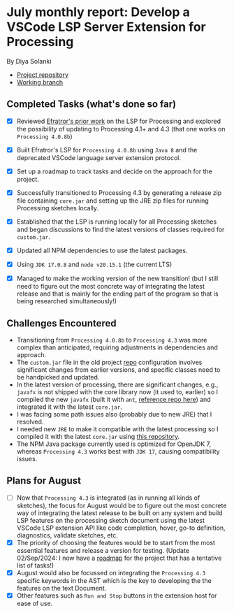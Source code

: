 # July monthly report: Develop a VSCode LSP Server Extension for Processing
By Diya Solanki

- [Project repository](https://github.com/diyaayay/processing-language-server-extension/)
- [Working branch](https://github.com/diyaayay/processing-language-server-extension/blob/main)


## Completed Tasks (what's done so far)

- [x] Reviewed [Efratror's prior work](https://github.com/efratror/LS4P) on the LSP for Processing and explored the possibility of updating to Processing 4.1+ and 4.3 (that one works on `Processing 4.0.8b`)
- [x] Built Efratror's LSP for `Processing 4.0.8b` using `Java 8` and the deprecated VSCode language server extension protocol.
- [x] Set up a roadmap to track tasks and decide on the approach for the project.
- [x] Successfully transitioned to Processing 4.3 by generating a release zip file containing `core.jar` and setting up the JRE zip files for running Processing sketches locally.
- [x] Established that the LSP is running locally for all Processing sketches and began discussions to find the latest versions of classes required for `custom.jar`.
- [x] Updated all NPM dependencies to use the latest packages.
- [x] Using `JDK 17.0.8` and `node v20.15.1` (the current LTS)
- [x] Managed to make the working version of the new transition! (but I still need to figure out the most concrete way of integrating the latest release and that is mainly for the ending part of the program so that is being researched simultaneously!)


## Challenges Encountered

- Transitioning from `Processing 4.0.8b` to `Processing 4.3` was more complex than anticipated, requiring adjustments in dependencies and approach.
- The `custom.jar` file in the old project [repo](https://github.com/efratror/LS4P) configuration involves significant changes from earlier versions, and specific classes need to be handpicked and updated.
- In the latest version of processing, there are significant changes, e.g., `javafx` is not shipped with the core library now (it used to, earlier) so I compiled the new `javafx` (built it with `ant`, [reference repo here](https://github.com/processing/processing4-javafx/releases)) and integrated it with the latest `core.jar`.
- I was facing some path issues also (probably due to new JRE) that I resolved.
- I needed new `JRE` to make it compatible with the latest processing so I compiled it with the latest `core.jar` using [this repository](https://github.com/efratror/LS4P).
- The NPM Java package currently used is optimized for OpenJDK 7, whereas `Processing 4.3` works best with `JDK 17`, causing compatibility issues.



## Plans for August

- [ ] Now that `Processing 4.3` is integrated (as in running all kinds of sketches), the focus for August would be to figure out the most concrete way of integrating the latest release to be built on any system and build LSP features on the processing sketch document using the latest VSCode LSP extension API like code completion, hover, go-to definition, diagnostics, validate sketches, etc. 
- [x] The priority of choosing the features would be to start from the most essential features and release a version for testing. (Update 02/Sep/2024: I now have a [roadmap](https://github.com/diyaayay/processing-language-server-extension/blob/main/ROADMAP.md) for the project that has a tentative list of tasks!)
- [x] August would also be focussed on integrating the `Processing 4.3` specific keywords in the AST which is the key to developing the the features on the text Document.
- [x] Other features such as `Run and Stop` buttons in the extension host for ease of use.